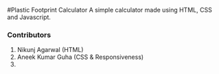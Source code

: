 #Plastic Footprint Calculator
A simple calculator made using HTML, CSS and Javascript.

### Contributors
1. Nikunj Agarwal (HTML)
2. Aneek Kumar Guha (CSS & Responsiveness)
3.
